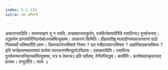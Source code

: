 ```yaml
---
index: 5.2.115
sutra: अत इनिठनौ

---
```

 अकारान्तादिति। स्वरूपग्रहणं तु न भवति, अच्छब्दान्तात्कुर्वत्, पचदित्येवमादेरिति रसादिभ्यःऽ पुनर्वचनात्। तद्ध्यनेन प्राप्तयोरिनिठनोर्बाधनार्थमित्युक्तम्। तपकरणं किमिति। व्रीहायादिषु मालादीनामाकारान्तानां पाठो नियमार्थो भविष्यतीति प्रश्नः। किमाकारान्तविषयो नियमः ? उत स्त्रीप्रत्ययान्तविषयः ? आहोस्विदाबन्तविषयः ? इति सन्देहसम्भवादघश्यं कर्तव्यं तपरकरणमित्युतरेऽभिप्रायः। एकाक्षरादिति। रसादिभ्यः पुनर्वचनमन्यनिवृत्यर्थमित्युक्तम्, तत्र च ठेकाचःऽ इति पठीतम्, तेनैतत्सिद्धम्। कार्यीति। कार्यशब्दात्कृदन्तात् प्रत्ययः। तन्दुलीति। जातेः ॥